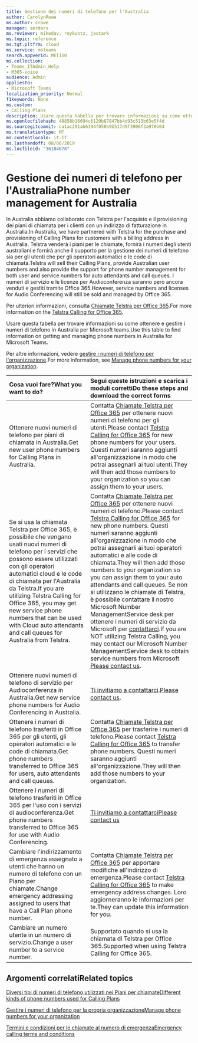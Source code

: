 ```yaml
---
title: Gestione dei numeri di telefono per l'Australia
author: CarolynRowe
ms.author: crowe
manager: serdars
ms.reviewer: mikedav, roykuntz, jastark
ms.topic: reference
ms.tgt.pltfrm: cloud
ms.service: msteams
search.appverid: MET150
ms.collection:
- Teams_ITAdmin_Help
- M365-voice
audience: Admin
appliesto:
- Microsoft Teams
localization_priority: Normal
f1keywords: None
ms.custom:
- Calling Plans
description: Usare questa tabella per trovare informazioni su come ottenere e gestire i numeri di telefono in Australia per Microsoft teams.
ms.openlocfilehash: 48858b16694c6129b87847bb4d93c513b63e5f4d
ms.sourcegitcommit: ca1ac291ab6394f050b9b517d9f3906f3a970b04
ms.translationtype: MT
ms.contentlocale: it-IT
ms.lasthandoff: 08/06/2019
ms.locfileid: "36184678"
---
```

# <a name="phone-number-management-for-australia"></a><span data-ttu-id="f3ca6-103">Gestione dei numeri di telefono per l'Australia</span><span class="sxs-lookup"><span data-stu-id="f3ca6-103">Phone number management for Australia</span></span>
<span data-ttu-id="f3ca6-104">In Australia abbiamo collaborato con Telstra per l'acquisto e il provisioning dei piani di chiamata per i clienti con un indirizzo di fatturazione in Australia.</span><span class="sxs-lookup"><span data-stu-id="f3ca6-104">In Australia, we have partnered with Telstra for the purchase and provisioning of Calling Plans for customers with a billing address in Australia.</span></span> <span data-ttu-id="f3ca6-105">Telstra venderà i piani per le chiamate, fornirà i numeri degli utenti australiani e fornirà anche il supporto per la gestione dei numeri di telefono sia per gli utenti che per gli operatori automatici e le code di chiamata.</span><span class="sxs-lookup"><span data-stu-id="f3ca6-105">Telstra will sell their Calling Plans, provide Australian user numbers and also provide the support for phone number management for both user and service numbers for auto attendants and call queues.</span></span> <span data-ttu-id="f3ca6-106">I numeri di servizio e le licenze per Audioconferenza saranno però ancora venduti e gestiti tramite Office 365.</span><span class="sxs-lookup"><span data-stu-id="f3ca6-106">However, service numbers and licenses for Audio Conferencing will still be sold and managed by Office 365.</span></span>

<span data-ttu-id="f3ca6-107">Per ulteriori informazioni, consulta [Chiamate Telstra per Office 365](https://aka.ms/TelstraVoicePlan).</span><span class="sxs-lookup"><span data-stu-id="f3ca6-107">For more information on the [Telstra Calling for Office 365](https://aka.ms/TelstraVoicePlan).</span></span>

<span data-ttu-id="f3ca6-108">Usare questa tabella per trovare informazioni su come ottenere e gestire i numeri di telefono in Australia per Microsoft teams.</span><span class="sxs-lookup"><span data-stu-id="f3ca6-108">Use this table to find information on getting and managing phone numbers in Australia for Microsoft Teams.</span></span>

<span data-ttu-id="f3ca6-109">Per altre informazioni, vedere [gestire i numeri di telefono per l'organizzazione](manage-phone-numbers-for-your-organization.md).</span><span class="sxs-lookup"><span data-stu-id="f3ca6-109">For more information, see  [Manage phone numbers for your organization](manage-phone-numbers-for-your-organization.md).</span></span>
  
|<span data-ttu-id="f3ca6-110">**Cosa vuoi fare?**</span><span class="sxs-lookup"><span data-stu-id="f3ca6-110">**What you want to do?**</span></span>|<span data-ttu-id="f3ca6-111">**Segui queste istruzioni e scarica i moduli corretti**</span><span class="sxs-lookup"><span data-stu-id="f3ca6-111">**Do these steps and download the correct forms**</span></span>|
|:-----|:-----|
|<span data-ttu-id="f3ca6-112">Ottenere nuovi numeri di telefono per piani di chiamata in Australia.</span><span class="sxs-lookup"><span data-stu-id="f3ca6-112">Get new user phone numbers for Calling Plans in Australia.</span></span>   <br/> |<span data-ttu-id="f3ca6-113">Contatta [Chiamate Telstra per Office 365](https://aka.ms/TelstraVoicePlan) per ottenere nuovi numeri di telefono per gli utenti.</span><span class="sxs-lookup"><span data-stu-id="f3ca6-113">Please contact [Telstra Calling for Office 365](https://aka.ms/TelstraVoicePlan) for new phone numbers for your users.</span></span> <span data-ttu-id="f3ca6-114">Questi numeri saranno aggiunti all'organizzazione in modo che potrai assegnarli ai tuoi utenti.</span><span class="sxs-lookup"><span data-stu-id="f3ca6-114">They will then add those numbers to your organization so you can assign them to your users.</span></span> <br/>
|<span data-ttu-id="f3ca6-115">Se si usa la chiamata Telstra per Office 365, è possibile che vengano usati nuovi numeri di telefono per i servizi che possono essere utilizzati con gli operatori automatici cloud e le code di chiamata per l'Australia da Telstra.</span><span class="sxs-lookup"><span data-stu-id="f3ca6-115">If you are utilizing Telstra Calling for Office 365, you may get new service phone numbers that can be used with Cloud auto attendants and call queues for Australia from Telstra.</span></span> <br/> |<span data-ttu-id="f3ca6-116">Contatta [Chiamate Telstra per Office 365](https://aka.ms/TelstraVoicePlan) per ottenere nuovi numeri di telefono.</span><span class="sxs-lookup"><span data-stu-id="f3ca6-116">Please contact [Telstra Calling for Office 365](https://aka.ms/TelstraVoicePlan) for new phone numbers.</span></span> <span data-ttu-id="f3ca6-117">Questi numeri saranno aggiunti all'organizzazione in modo che potrai assegnarli ai tuoi operatori automatici e alle code di chiamata.</span><span class="sxs-lookup"><span data-stu-id="f3ca6-117">They will then add those numbers to your organization so you can assign them to your auto attendants and call queues.</span></span> <span data-ttu-id="f3ca6-118">Se non si utilizzano le chiamate di Telstra, è possibile contattare il nostro Microsoft Number ManagementService desk per ottenere i numeri di servizio da Microsoft per [contattarci](mailto:ptnapac@microsoft.com).</span><span class="sxs-lookup"><span data-stu-id="f3ca6-118">If you are NOT utilizing Telstra Calling, you may contact our Microsoft Number ManagementService desk to obtain service numbers from Microsoft [Please contact us](mailto:ptnapac@microsoft.com).</span></span> <br/>|
|<span data-ttu-id="f3ca6-119">Ottenere nuovi numeri di telefono di servizio per Audioconferenza in Australia.</span><span class="sxs-lookup"><span data-stu-id="f3ca6-119">Get new service phone numbers for Audio Conferencing in Australia.</span></span>   <br/> |<span data-ttu-id="f3ca6-120">[Ti invitiamo a contattarci](mailto:ptnapac@microsoft.com).</span><span class="sxs-lookup"><span data-stu-id="f3ca6-120">[Please contact us](mailto:ptnapac@microsoft.com).</span></span>|
|<span data-ttu-id="f3ca6-121">Ottenere i numeri di telefono trasferiti in Office 365 per gli utenti, gli operatori automatici e le code di chiamata.</span><span class="sxs-lookup"><span data-stu-id="f3ca6-121">Get phone numbers transferred to Office 365 for users, auto attendants and call queues.</span></span>  <br/> |<span data-ttu-id="f3ca6-122">Contatta [Chiamate Telstra per Office 365](https://aka.ms/TelstraVoicePlan) per trasferire i numeri di telefono.</span><span class="sxs-lookup"><span data-stu-id="f3ca6-122">Please contact [Telstra Calling for Office 365](https://aka.ms/TelstraVoicePlan) to transfer phone numbers.</span></span> <span data-ttu-id="f3ca6-123">Questi numeri saranno aggiunti all'organizzazione.</span><span class="sxs-lookup"><span data-stu-id="f3ca6-123">They will then add those numbers to your organization.</span></span>  <br/> |
|<span data-ttu-id="f3ca6-124">Ottenere i numeri di telefono trasferiti in Office 365 per l'uso con i servizi di audioconferenza.</span><span class="sxs-lookup"><span data-stu-id="f3ca6-124">Get phone numbers transferred to Office 365 for use with Audio Conferencing.</span></span>  |[<span data-ttu-id="f3ca6-125">Ti invitiamo a contattarci</span><span class="sxs-lookup"><span data-stu-id="f3ca6-125">Please contact us</span></span>](mailto:ptnapac@microsoft.com) |
|<span data-ttu-id="f3ca6-126">Cambiare l'indirizzamento di emergenza assegnato a utenti che hanno un numero di telefono con un Piano per chiamate.</span><span class="sxs-lookup"><span data-stu-id="f3ca6-126">Change emergency addressing assigned to users that have a Call Plan phone number.</span></span> |<span data-ttu-id="f3ca6-127">Contatta [Chiamate Telstra per Office 365](https://aka.ms/TelstraVoicePlan) per apportare modifiche all'indirizzo di emergenza.</span><span class="sxs-lookup"><span data-stu-id="f3ca6-127">Please contact [Telstra Calling for Office 365](https://aka.ms/TelstraVoicePlan) to make emergency address changes.</span></span> <span data-ttu-id="f3ca6-128">Loro aggiorneranno le informazioni per te.</span><span class="sxs-lookup"><span data-stu-id="f3ca6-128">They can update this information for you.</span></span>|
|<span data-ttu-id="f3ca6-129">Cambiare un numero utente in un numero di servizio.</span><span class="sxs-lookup"><span data-stu-id="f3ca6-129">Change a user number to a service number.</span></span> |<span data-ttu-id="f3ca6-130">Supportato quando si usa la chiamata di Telstra per Office 365.</span><span class="sxs-lookup"><span data-stu-id="f3ca6-130">Supported when using Telstra Calling for Office 365.</span></span>

## <a name="related-topics"></a><span data-ttu-id="f3ca6-131">Argomenti correlati</span><span class="sxs-lookup"><span data-stu-id="f3ca6-131">Related topics</span></span>

[<span data-ttu-id="f3ca6-132">Diversi tipi di numeri di telefono utilizzati nei Piani per chiamate</span><span class="sxs-lookup"><span data-stu-id="f3ca6-132">Different kinds of phone numbers used for Calling Plans</span></span>](../different-kinds-of-phone-numbers-used-for-calling-plans.md)

[<span data-ttu-id="f3ca6-133">Gestire i numeri di telefono per la propria organizzazione</span><span class="sxs-lookup"><span data-stu-id="f3ca6-133">Manage phone numbers for your organization</span></span>](manage-phone-numbers-for-your-organization.md)

[<span data-ttu-id="f3ca6-134">Termini e condizioni per le chiamate al numero di emergenza</span><span class="sxs-lookup"><span data-stu-id="f3ca6-134">Emergency calling terms and conditions</span></span>](../emergency-calling-terms-and-conditions.md)
